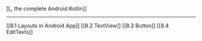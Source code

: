 [[_ the complete Android Kotlin]]

-----------

[[8.1 Layouts in Android App]]
[[8.2 TextView]]
[[8.3 Button]]
[[8.4 EditTexts]]


